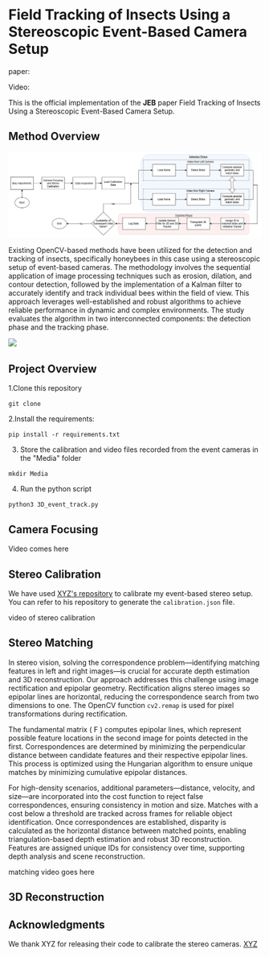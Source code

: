 # Field Tracking of Insects Using a Stereoscopic Event-Based Camera Setup

paper:

Video:

This is the official implementation of the **JEB** paper
Field Tracking of Insects Using a Stereoscopic Event-Based
Camera Setup.

## Method Overview

![method.png](./assets/method.png)

Existing OpenCV-based methods have been utilized for the detection and tracking of insects, specifically honeybees in this case using a stereoscopic setup of event-based cameras. The methodology involves the sequential application of image processing techniques such as erosion, dilation, and contour detection, followed by the implementation of a Kalman filter to accurately identify and track individual bees within the field of view. This approach leverages well-established and robust algorithms to achieve reliable performance in dynamic and complex environments. The study evaluates the algorithm in two interconnected components: the detection phase and the tracking phase.

![](./assets/results.png)

## Project Overview

1.Clone this repository

```
git clone
```

2.Install the requirements:

```
pip install -r requirements.txt
```
3. Store the calibration and video files recorded from the event cameras in the "Media" folder
```
mkdir Media
```
4. Run the python script
```
python3 3D_event_track.py
```
## Camera Focusing
Video comes here

## Stereo Calibration

We have used [XYZ's repository](https://github.com/username/repository) to calibrate my event-based stereo setup. You can refer to his repository to generate the `calibration.json` file.

video of stereo calibration

## Stereo Matching

In stereo vision, solving the correspondence problem—identifying matching features in left and right images—is crucial for accurate depth estimation and 3D reconstruction. Our approach addresses this challenge using image rectification and epipolar geometry. Rectification aligns stereo images so epipolar lines are horizontal, reducing the correspondence search from two dimensions to one. The OpenCV function `cv2.remap` is used for pixel transformations during rectification.

The fundamental matrix \( F \) computes epipolar lines, which represent possible feature locations in the second image for points detected in the first. Correspondences are determined by minimizing the perpendicular distance between candidate features and their respective epipolar lines. This process is optimized using the Hungarian algorithm to ensure unique matches by minimizing cumulative epipolar distances.

For high-density scenarios, additional parameters—distance, velocity, and size—are incorporated into the cost function to reject false correspondences, ensuring consistency in motion and size. Matches with a cost below a threshold are tracked across frames for reliable object identification. Once correspondences are established, disparity is calculated as the horizontal distance between matched points, enabling triangulation-based depth estimation and robust 3D reconstruction. Features are assigned unique IDs for consistency over time, supporting depth analysis and scene reconstruction.

matching video goes here

## 3D Reconstruction

## Acknowledgments

We thank XYZ for releasing their code to calibrate the stereo cameras.
[XYZ](https://github.com/cpeng93/PDRF)
